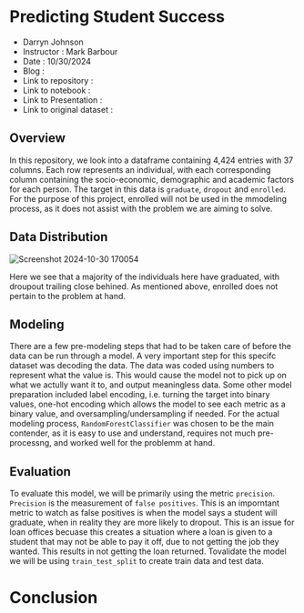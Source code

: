 # Predicting Student Success

- Darryn Johnson
- Instructor : Mark Barbour
- Date : 10/30/2024
- Blog :
- Link to repository :
- Link to notebook :
- Link to Presentation :
- Link to original dataset : 

## Overview 

In this repository, we look into a dataframe containing 4,424 entries with 37 columns. Each row represents an individual, with each corresponding column containing the socio-economic, demographic and academic factors for each person. The target in this data is `graduate`, `dropout` and `enrolled`. For the purpose of this project, enrolled will not be used in the mmodeling process, as it does not assist with the problem we are aiming to solve. 

## Data Distribution 

![Screenshot 2024-10-30 170054](https://github.com/user-attachments/assets/ea76ff87-f5d2-45f0-ac3b-430f7773c32e)

Here we see that a majority of the individuals here have graduated, with droupout trailing close behined. As mentioned above, enrolled does not pertain to the problem at hand.

## Modeling 

There are a few pre-modeling steps that had to be taken care of before the data can be run through a model. A very important step for this specifc dataset was decoding the data. The data was coded using numbers to represent what the value is. This would cause the model not to pick up on what we actully want it to, and output meaningless data. Some other model preparation included label encoding, i.e. turning the target into binary values, one-hot encoding which allows the model to see each metric as a binary value, and oversampling/undersampling if needed. For the actual modeling process, `RandomForestClassifier`  was chosen to be the main contender, as it is easy to use and understand, requires not much pre-processng, and worked well for the problemm at hand.

## Evaluation

To evaluate this model, we will be primarily using the metric `precision`. `Precision` is the measurement of `false positives`. This is an imporntant metric to watch as false positives is when the model says a student will graduate, when in reality they are more likely to dropout. This is an issue for loan offices becuase this creates a situation where a loan is given to a student that may not be able to pay it off, due to not getting the job they wanted. This results in not getting the loan returned. Tovalidate the model we will be using `train_test_split` to create train data and test data. 

# Conclusion 

